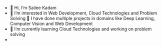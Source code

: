 - 👋 Hi, I’m Sailee Kadam
- 👀 I’m interested in Web Development, Cloud Technologies and Problem Solving 
  👀 I have done multiple projects in domains like Deep Learning, Computer Vision and Web Development
- 🌱 I’m currently learning Cloud Technologies and working on problem solving
- 

<!---
sailee2781/sailee2781 is a ✨ special ✨ repository because its `README.md` (this file) appears on your GitHub profile.
You can click the Preview link to take a look at your changes.
--->
